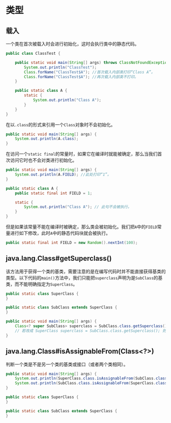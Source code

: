# 类型

## 载入

一个类在首次被载入时会进行初始化，这时会执行类中的静态代码。

```java
public class ClassTest {

    public static void main(String[] args) throws ClassNotFoundException {
        System.out.println("ClassTest");
        Class.forName("ClassTest$A"); //首次载入内部类打印“Class A”。
        Class.forName("ClassTest$A"); //再次载入内部类不打印。
    }

    public static class A {
        static {
            System.out.println("Class A");
        }
    }
}
```

在以`.class`的形式来引用一个`Class`对象时不会初始化。

```java
public static void main(String[] args) {
    System.out.println(A.class);
}
```

在访问一个`static final`的常量时，如果它在编译时就能被确定，那么当我们首次访问它时也不会对类进行初始化。

```java
public static void main(String[] args) {
    System.out.println(A.FIELD); //此处打印“1”。
}

public static class A {
    public static final int FIELD = 1;

    static {
        System.out.println("Class A"); // 此句不会被执行。
    }
}
```

但是如果该常量不能在编译时被确定，那么类会被初始化。我们把`A`中的`FIELD`常量进行如下修改，此时`A`中的静态代码块就会被执行。

```java
public static final int FIELD = new Random().nextInt(100);
```

## java.lang.Class#getSuperclass()

该方法用于获得一个类的基类，需要注意的是在编写代码时并不能直接获得基类的类型。以下代码的`main()`方法中，我们只能把`superclass`声明为是`SubClass`的基类，而不能明确指定为`SuperClass`。

```java
public static class SuperClass {
}

public static class SubClass extends SuperClass {
}

public static void main(String[] args) {
    Class<? super SubClass> superclass = SubClass.class.getSuperclass();
    // 若改成 SuperClass superclass = SubClass.class.getSuperclass(); 则编译不通过。
}
```

## java.lang.Class#isAssignableFrom(Class<?>)

判断一个类是不是另一个类的基类或接口（或者两个类相同）。

```java
public static void main(String[] args) {
    System.out.println(SuperClass.class.isAssignableFrom(SubClass.class)); //true。
    System.out.println(SubClass.class.isAssignableFrom(SuperClass.class)); //false。
}

public static class SuperClass {
}

public static class SubClass extends SuperClass {
}
```
